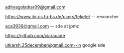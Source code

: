adityagolatkar09@gmail.com


https://www.ibr.cs.tu-bs.de/users/fekete/ -- researcher

aca3936@gmail.com -- sde at jpmc

https://github.com/ciaracade

utkarsh.25december@gmail.com--in google sde
